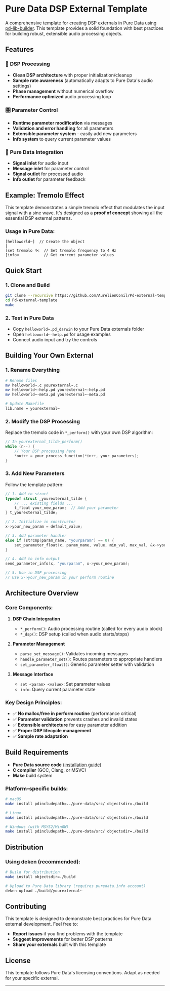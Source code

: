 # Pure Data DSP External Template

A comprehensive template for creating DSP externals in Pure Data using [pd-lib-builder](https://github.com/pure-data/pd-lib-builder). This template provides a solid foundation with best practices for building robust, extensible audio processing objects.

## Features

### 🎵 **DSP Processing**
- **Clean DSP architecture** with proper initialization/cleanup
- **Sample rate awareness** (automatically adapts to Pure Data's audio settings)
- **Phase management** without numerical overflow
- **Performance optimized** audio processing loop

### 🎛️ **Parameter Control**
- **Runtime parameter modification** via messages
- **Validation and error handling** for all parameters
- **Extensible parameter system** - easily add new parameters
- **Info system** to query current parameter values

### 🔌 **Pure Data Integration**
- **Signal inlet** for audio input
- **Message inlet** for parameter control
- **Signal outlet** for processed audio
- **Info outlet** for parameter feedback

## Example: Tremolo Effect

This template demonstrates a simple tremolo effect that modulates the input signal with a sine wave. It's designed as a **proof of concept** showing all the essential DSP external patterns.

### Usage in Pure Data:
```
[helloworld~]  // Create the object
|
[set tremolo 4<  // Set tremolo frequency to 4 Hz
[info<           // Get current parameter values
```

## Quick Start

### 1. Clone and Build
```bash
git clone --recursive https://github.com/AurelienConil/Pd-external-template.git
cd Pd-external-template
make
```

### 2. Test in Pure Data
- Copy `helloworld~.pd_darwin` to your Pure Data externals folder
- Open `helloworld~-help.pd` for usage examples
- Connect audio input and try the controls

## Building Your Own External

### 1. **Rename Everything**
```bash
# Rename files
mv helloworld~.c yourexternal~.c
mv helloworld~-help.pd yourexternal~-help.pd
mv helloworld~-meta.pd yourexternal~-meta.pd

# Update Makefile
lib.name = yourexternal~
```

### 2. **Modify the DSP Processing**
Replace the tremolo code in `*_perform()` with your own DSP algorithm:

```c
// In yourexternal_tilde_perform()
while (n--) {
    // Your DSP processing here
    *out++ = your_process_function(*in++, your_parameters);
}
```

### 3. **Add New Parameters**
Follow the template pattern:

```c
// 1. Add to struct
typedef struct _yourexternal_tilde {
    // ... existing fields ...
    t_float your_new_param;  // Add your parameter
} t_yourexternal_tilde;

// 2. Initialize in constructor
x->your_new_param = default_value;

// 3. Add parameter handler
else if (strcmp(param_name, "yourparam") == 0) {
    set_parameter_float(x, param_name, value, min_val, max_val, &x->your_new_param);
}

// 4. Add to info output
send_parameter_info(x, "yourparam", x->your_new_param);

// 5. Use in DSP processing
// Use x->your_new_param in your perform routine
```

## Architecture Overview

### **Core Components:**

1. **DSP Chain Integration**
   - `*_perform()`: Audio processing routine (called for every audio block)
   - `*_dsp()`: DSP setup (called when audio starts/stops)

2. **Parameter Management**
   - `parse_set_message()`: Validates incoming messages
   - `handle_parameter_set()`: Routes parameters to appropriate handlers
   - `set_parameter_float()`: Generic parameter setter with validation

3. **Message Interface**
   - `set <param> <value>`: Set parameter values
   - `info`: Query current parameter state

### **Key Design Principles:**

- ✅ **No malloc/free in perform routine** (performance critical)
- ✅ **Parameter validation** prevents crashes and invalid states
- ✅ **Extensible architecture** for easy parameter addition
- ✅ **Proper DSP lifecycle management**
- ✅ **Sample rate adaptation** 

## Build Requirements

- **Pure Data source code** ([installation guide](https://puredata.info/docs/developer/GettingPdSource))
- **C compiler** (GCC, Clang, or MSVC)
- **Make** build system

### Platform-specific builds:
```bash
# macOS
make install pdincludepath=../pure-data/src/ objectsdir=./build

# Linux
make install pdincludepath=../pure-data/src/ objectsdir=./build

# Windows (with MSYS2/MinGW)
make install pdincludepath=../pure-data/src/ objectsdir=./build
```

## Distribution

### Using deken (recommended):
```bash
# Build for distribution
make install objectsdir=./build

# Upload to Pure Data library (requires puredata.info account)
deken upload ./build/yourexternal~
```

## Contributing

This template is designed to demonstrate best practices for Pure Data external development. Feel free to:

- **Report issues** if you find problems with the template
- **Suggest improvements** for better DSP patterns
- **Share your externals** built with this template

## License

This template follows Pure Data's licensing conventions. Adapt as needed for your specific external.

---


